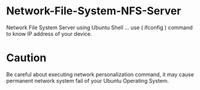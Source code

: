 # Network-File-System-NFS-Server
Network File System Server using Ubuntu Shell ...
use ( ifconfig ) command to know IP address of your device.



# Caution
Be careful about executing network personalization command, it may cause permanent network system fail of your Ubuntu Operating System.
